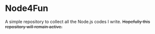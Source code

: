 # Node4Fun

A simple repository to collect all the Node.js codes I write. ~~Hopefully this repository will remain active.~~
